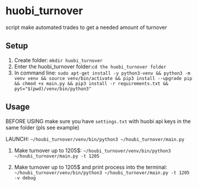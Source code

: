 # huobi_turnover
script make automated trades to get a needed amount of turnover

## Setup
1. Create folder: ```mkdir huobi_turnover```
2. Enter the huobi_turnover folder:```cd the huobi_turnover folder```
3. In command line: ```sudo apt-get install -y python3-venv && python3 -m venv venv && source venv/bin/activate && pip3 install --upgrade pip && chmod +x main.py && pip3 install -r requirements.txt && pyt="$(pwd)/venv/bin/python3"```

## Usage

BEFORE USING make sure you have ```settings.txt``` with huobi api keys in the same folder (pls see example)

LAUNCH:
```~/houbi_turnover/venv/bin/python3 ~/houbi_turnover/main.py```

1. Make turnover up to 1205$:
```~/houbi_turnover/venv/bin/python3 ~/houbi_turnover/main.py -t 1205```

2. Make turnover up to 1205$ and print process into the terminal:
```~/houbi_turnover/venv/bin/python3 ~/houbi_turnover/main.py -t 1205 -v debug```

